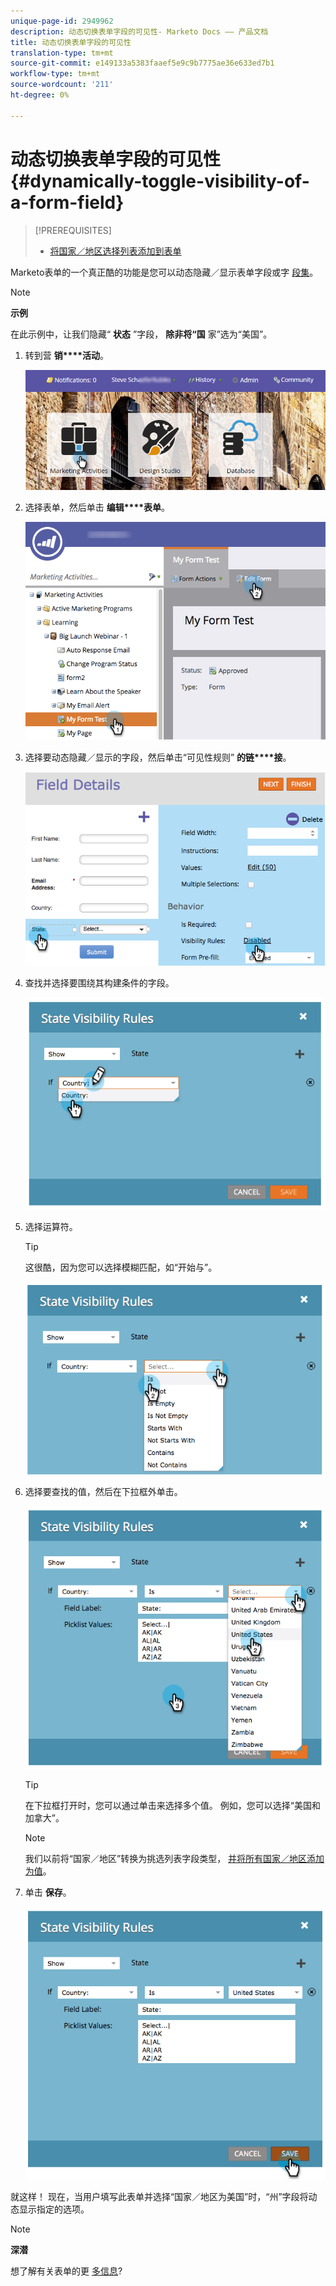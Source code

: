 ```yaml
---
unique-page-id: 2949962
description: 动态切换表单字段的可见性- Marketo Docs —— 产品文档
title: 动态切换表单字段的可见性
translation-type: tm+mt
source-git-commit: e149133a5383faaef5e9c9b7775ae36e633ed7b1
workflow-type: tm+mt
source-wordcount: '211'
ht-degree: 0%

---
```



# 动态切换表单字段的可见性 {#dynamically-toggle-visibility-of-a-form-field}

>[!PREREQUISITES]
>
>* [将国家／地区选择列表添加到表单](../../../../product-docs/demand-generation/forms/form-actions/add-a-country-picklist-to-your-form.md)

>



Marketo表单的一个真正酷的功能是您可以动态隐藏／显示表单字段或字 [段集](add-a-fieldset-to-a-form.md)。

>[!NOTE]
>
>**示例**
>
>在此示例中，让我们隐藏“ **状态** ”字段， **除非将“国** 家”选为“美国”。

1. 转到营 **销****活动**。

   ![](assets/login-marketing-activities-8.png)

1. 选择表单，然后单击 **编辑****表单**。

   ![](assets/editform-1.png)

1. 选择要动态隐藏／显示的字段，然后单击“可见性规则” **的链****接**。

   ![](assets/image2014-9-15-15-3a16-3a0.png)

1. 查找并选择要围绕其构建条件的字段。

   ![](assets/image2014-9-15-15-3a16-3a12.png)

1. 选择运算符。

   >[!TIP]
   >
   >这很酷，因为您可以选择模糊匹配，如“开始与”。

   ![](assets/image2014-9-15-15-3a16-3a50.png)

1. 选择要查找的值，然后在下拉框外单击。

   ![](assets/image2014-9-15-15-3a17-3a4.png)

   >[!TIP]
   >
   >在下拉框打开时，您可以通过单击来选择多个值。 例如，您可以选择“美国和加拿大”。

   >[!NOTE]
   >
   >我们以前将“国家／地区”转换为挑选列表字段类型， [并将所有国家／地区添加为值](../../../../product-docs/demand-generation/forms/form-actions/add-a-country-picklist-to-your-form.md)。

1. 单击 **保存**。

   ![](assets/image2014-9-15-15-3a18-3a15.png)

就这样！ 现在，当用户填写此表单并选择“国家／地区为美国”时，“州”字段将动态显示指定的选项。

>[!NOTE]
>
>**深潜**
>
>想了解有关表单的更 [多信息](http://docs.marketo.com/display/docs/forms)?

